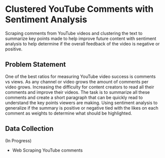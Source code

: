 # Clustered YouTube Comments with Sentiment Analysis
Scraping comments from YouTube videos and clustering the text to summarize key points made to help improve future content with sentiment analysis to help determine if the overall feedback of the video is negative or positive.

## Problem Statement
One of the best ratios for measuring YouTube video success is comments vs views. As any channel or video grows the amount of comments per video grows. Increasing the difficulty for content creators to read all their comments and improve their videos. The task is to summarize all these comments and create a short paragraph that can be quickly read to understand the key points viewers are making. Using sentiment analysis to generalize if the summary is positive or negative tied with the likes on each comment as weights to determine what should be highlighted.

## Data Collection
(In Progress)
- Web Scraping YouTube comments
